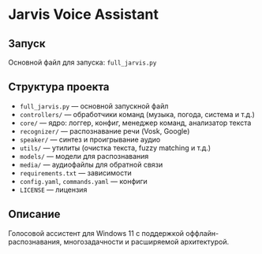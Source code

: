# Jarvis Voice Assistant

## Запуск
Основной файл для запуска: `full_jarvis.py`

## Структура проекта
- `full_jarvis.py` — основной запускной файл
- `controllers/` — обработчики команд (музыка, погода, система и т.д.)
- `core/` — ядро: логгер, конфиг, менеджер команд, анализатор текста
- `recognizer/` — распознавание речи (Vosk, Google)
- `speaker/` — синтез и проигрывание аудио
- `utils/` — утилиты (очистка текста, fuzzy matching и т.д.)
- `models/` — модели для распознавания
- `media/` — аудиофайлы для обратной связи
- `requirements.txt` — зависимости
- `config.yaml`, `commands.yaml` — конфиги
- `LICENSE` — лицензия

## Описание
Голосовой ассистент для Windows 11 с поддержкой оффлайн-распознавания, многозадачности и расширяемой архитектурой.
